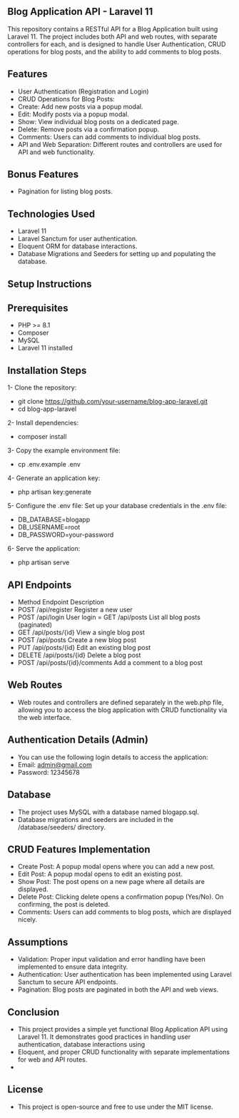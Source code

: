 ## Blog Application API - Laravel 11

This repository contains a RESTful API for a Blog Application built using Laravel 11. The project includes both API and web routes, with separate controllers for each, and is designed to handle User Authentication, CRUD operations for blog posts, and the ability to add comments to blog posts.

## Features

- User Authentication (Registration and Login)
- CRUD Operations for Blog Posts:
- Create: Add new posts via a popup modal.
- Edit: Modify posts via a popup modal.
- Show: View individual blog posts on a dedicated page.
- Delete: Remove posts via a confirmation popup.
- Comments: Users can add comments to individual blog posts.
- API and Web Separation: Different routes and controllers are used for API and web functionality.

## Bonus Features

- Pagination for listing blog posts.

## Technologies Used

- Laravel 11
- Laravel Sanctum for user authentication.
- Eloquent ORM for database interactions.
- Database Migrations and Seeders for setting up and populating the database.

## Setup Instructions

## Prerequisites
- PHP >= 8.1
- Composer
- MySQL
- Laravel 11 installed

## Installation Steps

1- Clone the repository:
 - git clone https://github.com/your-username/blog-app-laravel.git
 - cd blog-app-laravel

2- Install dependencies:
 - composer install

3- Copy the example environment file:
 - cp .env.example .env
   
4- Generate an application key:
 - php artisan key:generate
   
5- Configure the .env file: Set up your database credentials in the .env file:
 - DB_DATABASE=blogapp
 - DB_USERNAME=root
 - DB_PASSWORD=your-password
   
6- Serve the application:
 - php artisan serve

## API Endpoints

 - Method	        Endpoint	                    Description
 - POST	            /api/register	                Register a new user
 - POST	            /api/login	                    User login
 = GET	            /api/posts	                    List all blog posts (paginated)
 - GET	            /api/posts/{id}	                View a single blog post
 - POST	            /api/posts	                    Create a new blog post
 - PUT	            /api/posts/{id}	                Edit an existing blog post
 - DELETE	        /api/posts/{id}	                Delete a blog post
 - POST	            /api/posts/{id}/comments	    Add a comment to a blog post

## Web Routes
 - Web routes and controllers are defined separately in the web.php file, allowing you to access the blog application with CRUD functionality via the web interface.

## Authentication Details (Admin)
 - You can use the following login details to access the application:
 - Email: admin@gmail.com
 - Password: 12345678

## Database
 - The project uses MySQL with a database named blogapp.sql.
 - Database migrations and seeders are included in the /database/seeders/ directory.

## CRUD Features Implementation
 - Create Post: A popup modal opens where you can add a new post.
 - Edit Post: A popup modal opens to edit an existing post.
 - Show Post: The post opens on a new page where all details are displayed.
 - Delete Post: Clicking delete opens a confirmation popup (Yes/No). On confirming, the post is deleted.
 - Comments: Users can add comments to blog posts, which are displayed nicely.

## Assumptions
 - Validation: Proper input validation and error handling have been implemented to ensure data integrity.
 - Authentication: User authentication has been implemented using Laravel Sanctum to secure API endpoints.
 - Pagination: Blog posts are paginated in both the API and web views.

## Conclusion
 - This project provides a simple yet functional Blog Application API using Laravel 11. It demonstrates good practices in handling user authentication, database interactions using 
 - Eloquent, and proper CRUD functionality with separate implementations for web and API routes.
 - 
## License
 - This project is open-source and free to use under the MIT license.
